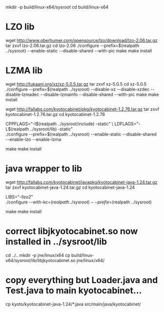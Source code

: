 mkdir -p build/linux-x64/sysroot
cd build/linux-x64


# LZO lib
wget http://www.oberhumer.com/opensource/lzo/download/lzo-2.06.tar.gz
tar zxvf lzo-2.06.tar.gz
cd lzo-2.06
./configure --prefix=$(realpath ../sysroot) --enable-static --disable-shared --with-pic
make
make install



# LZMA lib
wget http://tukaani.org/xz/xz-5.0.5.tar.gz
tar zxvf xz-5.0.5
cd xz-5.0.5
./configure --prefix=$(realpath ../sysroot) --disable-xz --disable-xzdec --disable-lzmadec --disable-lzmainfo --disable-shared --with-pic
make
make install


wget http://fallabs.com/kyotocabinet/pkg/kyotocabinet-1.2.76.tar.gz
tar zxvf kyotocabinet-1.2.76.tar.gz
cd kyotocabinet-1.2.76

CPPFLAGS="-I$(realpath ../sysroot/include) -static" \
LDFLAGS="-L$(realpath ../sysroot/lib) -static" \
./configure --prefix=$(realpath ../sysroot) --enable-static --disable-shared --enable-lzo --enable-lzma

make
make install


# java wrapper to lib
wget http://fallabs.com/kyotocabinet/javapkg/kyotocabinet-java-1.24.tar.gz
tar zxvf kyotocabinet-java-1.24.tar.gz
cd kyotocabinet-java-1.24

LIBS="-llzo2" \
./configure --with-kc=$(realpath ../sysroot) --prefix=$(realpath ../sysroot)

make
make install


# correct libjkyotocabinet.so now installed in ../sysroot/lib

cd ../..
mkdir -p jne/linux/x64
cp build/linux-x64/sysroot/lib/libjkyotocabinet.so jne/linux/x64/


# copy everything but Loader.java and Test.java to main kyotocabinet...
cp kyoto/kyotocabinet-java-1.24/*.java src/main/java/kyotocabinet/
